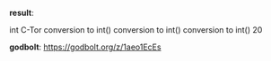 **result**:
 
int C-Tor
conversion to int()
conversion to int()
conversion to int()
20
 
**godbolt**: https://godbolt.org/z/1aeo1EcEs
